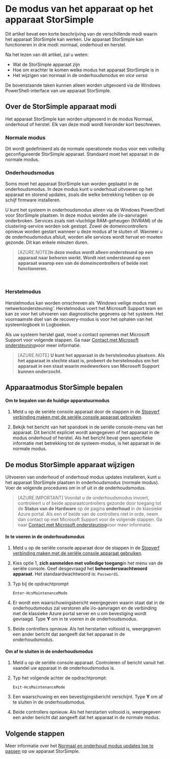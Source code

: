 <properties 
   pageTitle="De modus StorSimple apparaat | Microsoft Azure"
   description="De modi StorSimple apparaat worden beschreven en wordt uitgelegd hoe u met behulp van Windows PowerShell voor StorSimple de cameramodus verandert."
   services="storsimple"
   documentationCenter=""
   authors="alkohli"
   manager="carmonm"
   editor="" />
<tags 
   ms.service="storsimple"
   ms.devlang="na"
   ms.topic="article"
   ms.tgt_pltfrm="na"
   ms.workload="na"
   ms.date="06/17/2016"
   ms.author="alkohli" />

# <a name="change-the-device-mode-on-your-storsimple-device"></a>De modus van het apparaat op het apparaat StorSimple

Dit artikel bevat een korte beschrijving van de verschillende modi waarin het apparaat StorSimple kan werken. Uw apparaat StorSimple kan functioneren in drie modi: normaal, onderhoud en herstel. 

Na het lezen van dit artikel, zal u weten:

- Wat de StorSimple apparaat zijn
- Hoe om erachter te komen welke modus het apparaat StorSimple is in
- Het wijzigen van normaal in de onderhoudsmodus en *vice versa*


De bovenstaande taken kunnen alleen worden uitgevoerd via de Windows PowerShell-interface van uw apparaat StorSimple.

## <a name="about-storsimple-device-modes"></a>Over de StorSimple apparaat modi

Het apparaat StorSimple kan worden uitgevoerd in de modus Normaal, onderhoud of herstel. Elk van deze modi wordt hieronder kort beschreven.

### <a name="normal-mode"></a>Normale modus

Dit wordt gedefinieerd als de normale operationele modus voor een volledig geconfigureerde StorSimple apparaat. Standaard moet het apparaat in de normale modus.

### <a name="maintenance-mode"></a>Onderhoudsmodus

Soms moet het apparaat StorSimple kan worden geplaatst in de onderhoudsmodus. In deze modus kunt u onderhoud uitvoeren op het apparaat en storend updates, zoals die welke betrekking hebben op de schijf firmware installeren.

U kunt het systeem in onderhoudsmodus alleen via de Windows PowerShell voor StorSimple plaatsen. In deze modus worden alle i/o-aanvragen onderbroken. Services zoals niet-vluchtige RAM-geheugen (NVRAM) of de clustering-service worden ook gestopt. Zowel de domeincontrollers opnieuw worden gestart wanneer u deze modus af te sluiten of. Wanneer u de onderhoudsmodus afsluit, worden alle services wordt hervat en moeten gezonde. Dit kan enkele minuten duren.

>[AZURE.NOTE]**In deze modus wordt alleen ondersteund op een apparaat naar behoren werkt. Wordt niet ondersteund op een apparaat waarop een van de domeincontrollers of beide niet functioneren.**
</br>

### <a name="recovery-mode"></a>Herstelmodus

Herstelmodus kan worden omschreven als 'Windows veilige modus met netwerkondersteuning'. Herstelmodus voert het Microsoft Support team en kan ze voor het uitvoeren van diagnostische gegevens op het systeem. Het voornaamste doel van de recovery-modus is voor het ophalen van het systeemlogboek in Logboeken.

Als uw systeem herstel gaat, moet u contact opnemen met Microsoft Support voor volgende stappen. Ga naar [Contact met Microsoft ondersteuning](storsimple-contact-microsoft-support.md)voor meer informatie.

>[AZURE.NOTE] **U kunt het apparaat in de herstelmodus plaatsen. Als het apparaat in slechte staat is, probeert de herstelmodus om het apparaat in een staat waarin medewerkers van Microsoft Support kunnen onderzocht.**

## <a name="determine-storsimple-device-mode"></a>Apparaatmodus StorSimple bepalen

#### <a name="to-determine-the-current-device-mode"></a>Om te bepalen van de huidige apparatuurmodus

1. Meld u op de seriële console apparaat door de stappen in de [Stopverf verbinding maken met de seriële console apparaat gebruiken](storsimple-deployment-walkthrough.md#use-putty-to-connect-to-the-device-serial-console).

2. Bekijk het bericht van het spandoek in de seriële console-menu van het apparaat. Dit bericht expliciet wordt aangegeven of het apparaat in de modus onderhoud of herstel. Als het bericht bevat geen specifieke informatie met betrekking tot de systeem-modus, is het apparaat in de normale modus.

## <a name="change-the-storsimple-device-mode"></a>De modus StorSimple apparaat wijzigen 

Uitvoeren van onderhoud of onderhoud modus updates installeren, kunt u het apparaat StorSimple plaatsen in onderhoudsmodus (normale modus). Voer de volgende procedures om in of uit in de onderhoudsmodus.

> [AZURE.IMPORTANT] Voordat u de onderhoudsmodus invoert, controleert u of beide apparaatcontrollers gezonde door toegang tot de **Status van de Hardware** op de pagina **onderhoud** in de klassieke Azure portal. Als een of beide van de controllers niet in orde, neem dan contact op met Microsoft Support voor de volgende stappen. Ga naar [Contact met Microsoft ondersteuning](storsimple-contact-microsoft-support.md)voor meer informatie.

#### <a name="to-enter-maintenance-mode"></a>In te voeren in de onderhoudsmodus

1. Meld u op de seriële console apparaat door de stappen in de [Stopverf verbinding maken met de seriële console apparaat gebruiken](storsimple-deployment-walkthrough.md#use-putty-to-connect-to-the-device-serial-console).

2. Kies optie 1, **zich aanmelden met volledige toegang**in het menu van de seriële console. Geef desgevraagd het **beheerderswachtwoord apparaat**. Het standaardwachtwoord is: `Password1`.

3. Typ bij de opdrachtprompt 

    `Enter-HcsMaintenanceMode`

4. Er wordt een waarschuwingsbericht weergegeven waarin staat dat in de onderhoudsmodus zal verstoren alle i/o-aanvragen en de verbinding met de klassieke Azure portal server en u om bevestiging wordt gevraagd. Type **Y** om in te voeren in de onderhoudsmodus.

5. Beide controllers opnieuw. Als het herstarten voltooid is, weergegeven een ander bericht dat aangeeft dat het apparaat in de onderhoudsmodus.


#### <a name="to-exit-maintenance-mode"></a>Om af te sluiten in de onderhoudsmodus

1. Meld u op de seriële console apparaat. Controleren of bericht vanuit het vaandel uw apparaat in de onderhoudsmodus is.

2. Typ het volgende achter de opdrachtprompt:

    `Exit-HcsMaintenanceMode`

3. Een waarschuwing en een bevestigingsbericht verschijnt. Type **Y** om af te sluiten in de onderhoudsmodus.

4. Beide controllers opnieuw. Als het herstarten voltooid is, weergegeven een ander bericht dat aangeeft dat het apparaat in de normale modus.


## <a name="next-steps"></a>Volgende stappen

Meer informatie over het [Normaal en onderhoud modus updates toe te passen](storsimple-update-device.md) op uw apparaat StorSimple.

